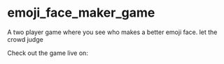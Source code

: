 # emoji_face_maker_game
 A two player game where you see who makes a better emoji face. let the crowd judge

 Check out the game live on: 
